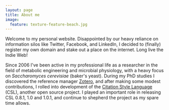```yaml
---
layout: page
title: About me
image:
  feature: texture-feature-beach.jpg
---
```


Welcome to my personal website. Disappointed by our heavy reliance on information silos like Twitter, Facebook, and LinkedIn, I decided to (finally) register my own domain and stake out a place on the internet. Long live the Indie Web!

Since 2006 I've been active in my professional life as a researcher in the field of metabolic engineering and microbial physiology, with a heavy focus on *Saccharomyces cerevisiae* (baker's yeast). During my PhD studies I discovered the reference manager [Zotero](https://www.zotero.org/), and after making some modest contributions, I rolled into development of the [Citation Style Language](http://citationstyles.org/) (CSL), another open source project. I played an important role in releasing CSL 0.8.1, 1.0 and 1.0.1, and continue to shepherd the project as my spare time allows.
